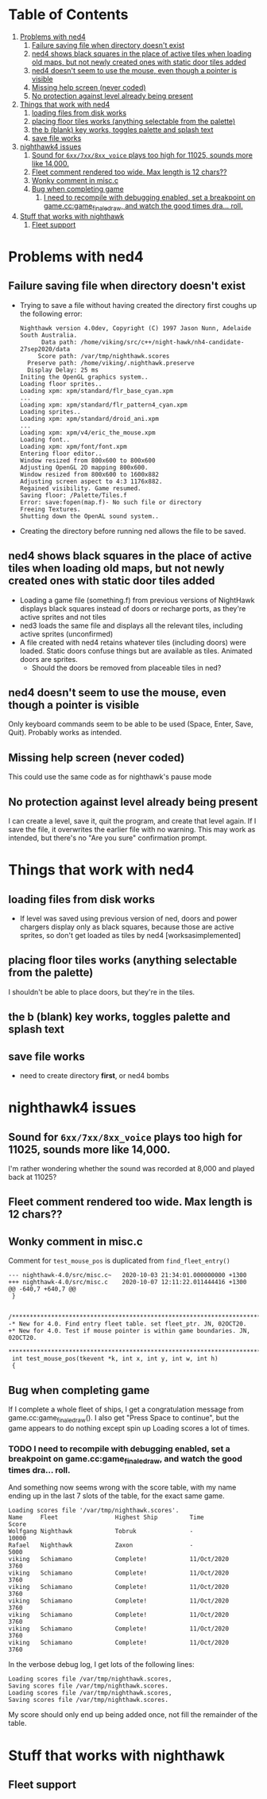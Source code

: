 
# Table of Contents

1.  [Problems with ned4](#org88b4871)
    1.  [Failure saving file when directory doesn't exist](#org9c0c282)
    2.  [ned4 shows black squares in the place of active tiles when loading old maps, but not newly created ones with static door tiles added](#orgdabd061)
    3.  [ned4 doesn't seem to use the mouse, even though a pointer is visible](#org0f1fb55)
    4.  [Missing help screen (never coded)](#orgd9694eb)
    5.  [No protection against level already being present](#org935cade)
2.  [Things that work with ned4](#org3b31225)
    1.  [loading files from disk works](#org8ad78ab)
    2.  [placing floor tiles works (anything selectable from the palette)](#orgc7b95da)
    3.  [the b (blank) key works, toggles palette and splash text](#orgea1c0d9)
    4.  [save file works](#orge49cfe5)
3.  [nighthawk4 issues](#orgc11408a)
    1.  [Sound for `6xx/7xx/8xx_voice` plays too high for 11025, sounds more like 14,000.](#orga6cd2fd)
    2.  [Fleet comment rendered too wide. Max length is 12 chars??](#orge3a0aca)
    3.  [Wonky comment in misc.c](#org0b45ce4)
    4.  [Bug when completing game](#org0202664)
        1.  [I need to recompile with debugging enabled, set a breakpoint on game.cc:game<sub>finale</sub><sub>draw</sub>, and watch the good times dra&#x2026; roll.](#org05fad8e)
4.  [Stuff that works with nighthawk](#org85a8a3b)
    1.  [Fleet support](#org4b35b68)



<a id="org88b4871"></a>

# Problems with ned4


<a id="org9c0c282"></a>

## Failure saving file when directory doesn't exist

-   Trying to save a file without having created the directory first coughs up the following error:
    
        Nighthawk version 4.0dev, Copyright (C) 1997 Jason Nunn, Adelaide South Australia.
              Data path: /home/viking/src/c++/night-hawk/nh4-candidate-27sep2020/data
             Score path: /var/tmp/nighthawk.scores
          Preserve path: /home/viking/.nighthawk.preserve
          Display Delay: 25 ms
        Initing the OpenGL graphics system..
        Loading floor sprites..
        Loading xpm: xpm/standard/flr_base_cyan.xpm
        ...
        Loading xpm: xpm/standard/flr_pattern4_cyan.xpm
        Loading sprites..
        Loading xpm: xpm/standard/droid_ani.xpm
        ...
        Loading xpm: xpm/v4/eric_the_mouse.xpm
        Loading font..
        Loading xpm: xpm/font/font.xpm
        Entering floor editor..
        Window resized from 800x600 to 800x600
        Adjusting OpenGL 2D mapping 800x600.
        Window resized from 800x600 to 1600x882
        Adjusting screen aspect to 4:3 1176x882.
        Regained visibility. Game resumed.
        Saving floor: /Palette/Tiles.f
        Error: save:fopen(map.f)- No such file or directory
        Freeing Textures.
        Shutting down the OpenAL sound system..
-   Creating the directory before running ned allows the file to be saved.


<a id="orgdabd061"></a>

## ned4 shows black squares in the place of active tiles when loading old maps, but not newly created ones with static door tiles added

-   Loading a game file (something.f) from previous versions of NightHawk displays black squares instead of doors or recharge ports, as they're active sprites and not tiles
-   ned3 loads the same file and displays all the relevant tiles, including active sprites (unconfirmed)
-   A file created with ned4 retains whatever tiles (including doors) were loaded. Static doors confuse things but are available as tiles. Animated doors are sprites.
    -   Should the doors be removed from placeable tiles in ned?


<a id="org0f1fb55"></a>

## ned4 doesn't seem to use the mouse, even though a pointer is visible

Only keyboard commands seem to be able to be used (Space, Enter, Save, Quit). Probably works as intended.


<a id="orgd9694eb"></a>

## Missing help screen (never coded)

This could use the same code as for nighthawk's pause mode


<a id="org935cade"></a>

## No protection against level already being present

I can create a level, save it, quit the program, and create that level again. If I save the file, it overwrites the earlier file with no warning.
This may work as intended, but there's no "Are you sure" confirmation prompt.


<a id="org3b31225"></a>

# Things that work with ned4


<a id="org8ad78ab"></a>

## loading files from disk works

-   If level was saved using previous version of ned, doors and power chargers display only as black squares, because those are active sprites, so don't get loaded as tiles by ned4 [worksasimplemented]


<a id="orgc7b95da"></a>

## placing floor tiles works (anything selectable from the palette)

I shouldn't be able to place doors, but they're in the tiles.


<a id="orgea1c0d9"></a>

## the b (blank) key works, toggles palette and splash text


<a id="orge49cfe5"></a>

## save file works

-   need to create directory **first**, or ned4 bombs


<a id="orgc11408a"></a>

# nighthawk4 issues


<a id="orga6cd2fd"></a>

## Sound for `6xx/7xx/8xx_voice` plays too high for 11025, sounds more like 14,000.

I'm rather wondering whether the sound was recorded at 8,000 and played back at 11025?


<a id="orge3a0aca"></a>

## Fleet comment rendered too wide. Max length is 12 chars??


<a id="org0b45ce4"></a>

## Wonky comment in misc.c

Comment for `test_mouse_pos` is duplicated from `find_fleet_entry()`

    --- nighthawk-4.0/src/misc.c~	2020-10-03 21:34:01.000000000 +1300
    +++ nighthawk-4.0/src/misc.c	2020-10-07 12:11:22.011444416 +1300
    @@ -640,7 +640,7 @@
     }
    
     /***************************************************************************
    -* New for 4.0. Find entry fleet table. set fleet_ptr. JN, 02OCT20.
    +* New for 4.0. Test if mouse pointer is within game boundaries. JN, 02OCT20.
     ***************************************************************************/
     int test_mouse_pos(tkevent *k, int x, int y, int w, int h)
     {


<a id="org0202664"></a>

## Bug when completing game

If I complete a whole fleet of ships, I get a congratulation message from game.cc:game<sub>finale</sub><sub>draw</sub>(). 
I also get "Press Space to continue", but the game appears to do nothing except spin up Loading scores a lot of times.


<a id="org05fad8e"></a>

### TODO I need to recompile with debugging enabled, set a breakpoint on game.cc:game<sub>finale</sub><sub>draw</sub>, and watch the good times dra&#x2026; roll.

And something now seems wrong with the score table, with my name ending up in the last 7 slots of the table, for the exact same game.

    Loading scores file '/var/tmp/nighthawk.scores'.
    Name     Fleet                Highest Ship         Time            Score
    Wolfgang Nighthawk            Tobruk               -               10000
    Rafael   Nighthawk            Zaxon                -                5000
    viking   Schiamano            Complete!            11/Oct/2020      3760
    viking   Schiamano            Complete!            11/Oct/2020      3760
    viking   Schiamano            Complete!            11/Oct/2020      3760
    viking   Schiamano            Complete!            11/Oct/2020      3760
    viking   Schiamano            Complete!            11/Oct/2020      3760
    viking   Schiamano            Complete!            11/Oct/2020      3760
    viking   Schiamano            Complete!            11/Oct/2020      3760

In the verbose debug log, I get lots of the following lines:

    Loading scores file /var/tmp/nighthawk.scores,
    Saving scores file /var/tmp/nighthawk.scores.
    Loading scores file /var/tmp/nighthawk.scores,
    Saving scores file /var/tmp/nighthawk.scores.

My score should only end up being added once, not fill the remainder of the table.


<a id="org85a8a3b"></a>

# Stuff that works with nighthawk


<a id="org4b35b68"></a>

## Fleet support

